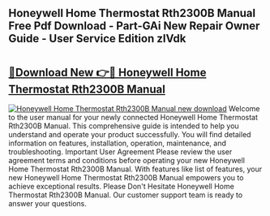 ## Honeywell Home Thermostat Rth2300B Manual Free Pdf Download - Part-GAi New Repair Owner Guide - User Service Edition zIVdk

# <h2><a href="http://bc19870.oget.top/?id=Honeywell+Home+Thermostat+Rth2300B+Manual">🔗Download New 👉🔴 Honeywell Home Thermostat Rth2300B Manual</a></h2>

[![Honeywell Home Thermostat Rth2300B Manual new download](https://i.imgur.com/5g1atiW.png)](http://bc19870.oget.top/?id=Honeywell+Home+Thermostat+Rth2300B+Manual)
Welcome to the user manual for your newly connected Honeywell Home Thermostat Rth2300B Manual. This comprehensive guide is intended to help you understand and operate your product successfully. You will find detailed information on features, installation, operation, maintenance, and troubleshooting. Important User Agreement Please review the user agreement terms and conditions before operating your new Honeywell Home Thermostat Rth2300B Manual. With features like list of features, your new Honeywell Home Thermostat Rth2300B Manual empowers you to achieve exceptional results. Please Don't Hesitate Honeywell Home Thermostat Rth2300B Manual. Our customer support team is ready to answer your questions.
